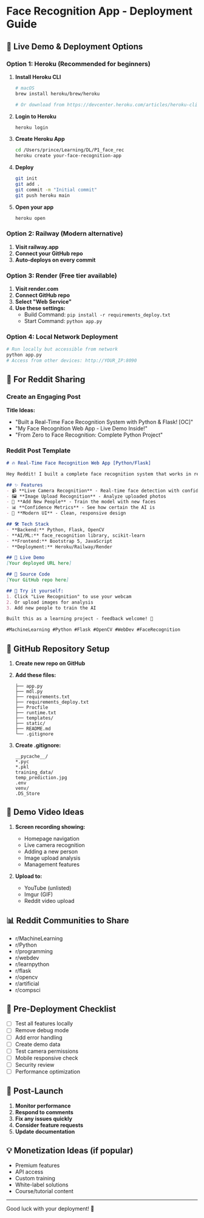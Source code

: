 # Face Recognition App - Deployment Guide

## 🚀 Live Demo & Deployment Options

### Option 1: Heroku (Recommended for beginners)

1. **Install Heroku CLI**
   ```bash
   # macOS
   brew install heroku/brew/heroku
   
   # Or download from https://devcenter.heroku.com/articles/heroku-cli
   ```

2. **Login to Heroku**
   ```bash
   heroku login
   ```

3. **Create Heroku App**
   ```bash
   cd /Users/prince/Learning/DL/P1_face_rec
   heroku create your-face-recognition-app
   ```

4. **Deploy**
   ```bash
   git init
   git add .
   git commit -m "Initial commit"
   git push heroku main
   ```

5. **Open your app**
   ```bash
   heroku open
   ```

### Option 2: Railway (Modern alternative)

1. **Visit railway.app**
2. **Connect your GitHub repo**
3. **Auto-deploys on every commit**

### Option 3: Render (Free tier available)

1. **Visit render.com**
2. **Connect GitHub repo**
3. **Select "Web Service"**
4. **Use these settings:**
   - Build Command: `pip install -r requirements_deploy.txt`
   - Start Command: `python app.py`

### Option 4: Local Network Deployment

```bash
# Run locally but accessible from network
python app.py
# Access from other devices: http://YOUR_IP:8090
```

## 📱 For Reddit Sharing

### Create an Engaging Post

**Title Ideas:**
- "Built a Real-Time Face Recognition System with Python & Flask! [OC]"
- "My Face Recognition Web App - Live Demo Inside!"
- "From Zero to Face Recognition: Complete Python Project"

### Reddit Post Template

```markdown
# 🔥 Real-Time Face Recognition Web App [Python/Flask]

Hey Reddit! I built a complete face recognition system that works in real-time. Here's what it can do:

## ✨ Features
- 📹 **Live Camera Recognition** - Real-time face detection with confidence scores
- 🖼️ **Image Upload Recognition** - Analyze uploaded photos
- 👤 **Add New People** - Train the model with new faces
- 📊 **Confidence Metrics** - See how certain the AI is
- 🎨 **Modern UI** - Clean, responsive design

## 🛠️ Tech Stack
- **Backend:** Python, Flask, OpenCV
- **AI/ML:** face_recognition library, scikit-learn
- **Frontend:** Bootstrap 5, JavaScript
- **Deployment:** Heroku/Railway/Render

## 🎯 Live Demo
[Your deployed URL here]

## 📁 Source Code
[Your GitHub repo here]

## 🚀 Try it yourself:
1. Click "Live Recognition" to use your webcam
2. Or upload images for analysis
3. Add new people to train the AI

Built this as a learning project - feedback welcome! 🙏

#MachineLearning #Python #Flask #OpenCV #WebDev #FaceRecognition
```

## 📂 GitHub Repository Setup

1. **Create new repo on GitHub**
2. **Add these files:**
   ```
   ├── app.py
   ├── mdl.py
   ├── requirements.txt
   ├── requirements_deploy.txt
   ├── Procfile
   ├── runtime.txt
   ├── templates/
   ├── static/
   ├── README.md
   └── .gitignore
   ```

3. **Create .gitignore:**
   ```
   __pycache__/
   *.pyc
   *.pkl
   training_data/
   temp_prediction.jpg
   .env
   venv/
   .DS_Store
   ```

## 🎥 Demo Video Ideas

1. **Screen recording showing:**
   - Homepage navigation
   - Live camera recognition
   - Adding a new person
   - Image upload analysis
   - Management features

2. **Upload to:**
   - YouTube (unlisted)
   - Imgur (GIF)
   - Reddit video upload

## 📊 Reddit Communities to Share

- r/MachineLearning
- r/Python
- r/programming
- r/webdev
- r/learnpython
- r/flask
- r/opencv
- r/artificial
- r/compsci

## 🔧 Pre-Deployment Checklist

- [ ] Test all features locally
- [ ] Remove debug mode
- [ ] Add error handling
- [ ] Create demo data
- [ ] Test camera permissions
- [ ] Mobile responsive check
- [ ] Security review
- [ ] Performance optimization

## 🌟 Post-Launch

1. **Monitor performance**
2. **Respond to comments**
3. **Fix any issues quickly**
4. **Consider feature requests**
5. **Update documentation**

## 💡 Monetization Ideas (if popular)

- Premium features
- API access
- Custom training
- White-label solutions
- Course/tutorial content

---

Good luck with your deployment! 🚀
